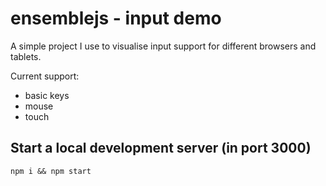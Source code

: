 # ensemblejs - input demo

A simple project I use to visualise input support for different browsers and tablets.

Current support:

- basic keys
- mouse
- touch

## Start a local development server (in port 3000)
```shell
npm i && npm start
```